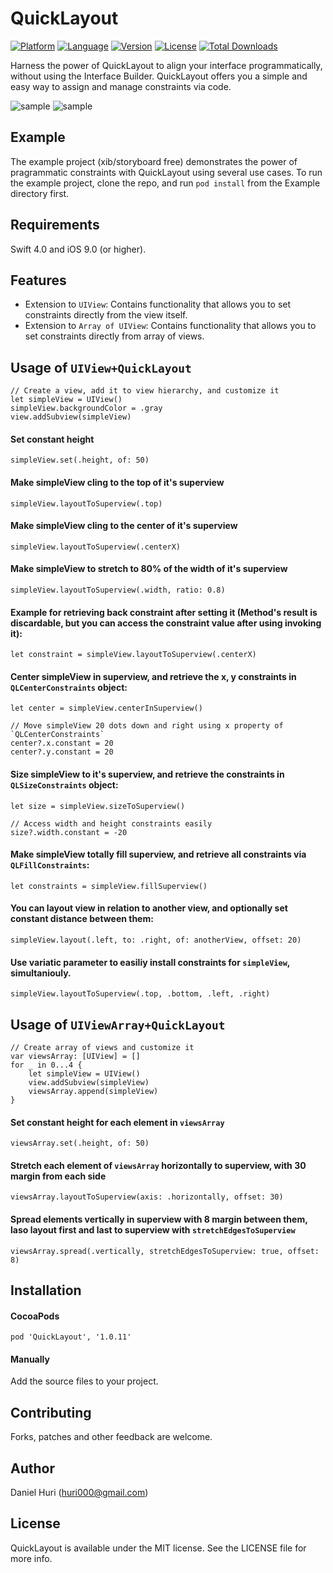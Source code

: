 # QuickLayout
[![Platform](http://img.shields.io/badge/platform-iOS-blue.svg?style=flat
)](https://developer.apple.com/iphone/index.action)
[![Language](http://img.shields.io/badge/language-Swift-brightgreen.svg?style=flat
)](https://developer.apple.com/swift)
[![Version](https://img.shields.io/cocoapods/v/QuickLayout.svg?style=flat-square)](http://cocoapods.org/pods/QuickLayout)
[![License](https://img.shields.io/cocoapods/l/QuickLayout.svg?style=flat-square)](http://cocoapods.org/pods/QuickLayout)
[![Total Downloads](https://img.shields.io/cocoapods/dt/QuickLayout.svg?style=social)](https://cocoapods.org/pods/QuickLayout)

Harness the power of QuickLayout to align your interface programmatically, without using the Interface Builder.
QuickLayout offers you a simple and easy way to assign and manage constraints via code.

![sample](Example/Screenshots/TableScreen_screenshot.png)
![sample](Example/Screenshots/ScrollScreen_screenshot.png)

## Example
The example project (xib/storyboard free) demonstrates the power of pragrammatic constraints with QuickLayout using several use cases.
To run the example project, clone the repo, and run `pod install` from the Example directory first.

## Requirements
Swift 4.0 and iOS 9.0 (or higher).

## Features
- Extension to `UIView`: Contains functionality that allows you to set constraints directly from the view itself.
- Extension to `Array of UIView`: Contains functionality that allows you to set constraints directly from array of views.

## Usage of `UIView+QuickLayout`

    // Create a view, add it to view hierarchy, and customize it
    let simpleView = UIView()
    simpleView.backgroundColor = .gray
    view.addSubview(simpleView)
    
#### Set constant height
    simpleView.set(.height, of: 50)
    
#### Make simpleView cling to the top of it's superview
    simpleView.layoutToSuperview(.top)
    
#### Make simpleView cling to the center of it's superview
    simpleView.layoutToSuperview(.centerX)
    
#### Make simpleView to stretch to 80% of the width of it's superview
    simpleView.layoutToSuperview(.width, ratio: 0.8)

#### Example for retrieving back constraint after setting it (Method's result is discardable, but you can access the constraint value after using invoking it):

    let constraint = simpleView.layoutToSuperview(.centerX)

#### Center simpleView in superview, and retrieve the x, y constraints in `QLCenterConstraints` object:

    let center = simpleView.centerInSuperview()
    
    // Move simpleView 20 dots down and right using x property of `QLCenterConstraints`
    center?.x.constant = 20
    center?.y.constant = 20

#### Size simpleView to it's superview, and retrieve the constraints in `QLSizeConstraints` object:

    let size = simpleView.sizeToSuperview()
    
    // Access width and height constraints easily
    size?.width.constant = -20
    
#### Make simpleView totally fill superview, and retrieve all constraints via `QLFillConstraints`:

    let constraints = simpleView.fillSuperview()
    
#### You can layout view in relation to another view, and optionally set constant distance between them:

    simpleView.layout(.left, to: .right, of: anotherView, offset: 20)

#### Use variatic parameter to easiliy install constraints for `simpleView`, simultaniouly.
    
    simpleView.layoutToSuperview(.top, .bottom, .left, .right)

## Usage of `UIViewArray+QuickLayout`

    // Create array of views and customize it
    var viewsArray: [UIView] = []
    for _ in 0...4 {
        let simpleView = UIView()
        view.addSubview(simpleView)
        viewsArray.append(simpleView)
    }

#### Set constant height for each element in `viewsArray`

    viewsArray.set(.height, of: 50)

#### Stretch each element of `viewsArray` horizontally to superview, with 30 margin from each side

    viewsArray.layoutToSuperview(axis: .horizontally, offset: 30)

#### Spread elements vertically in superview with 8 margin between them, laso layout first and last to superview with `stretchEdgesToSuperview`

    viewsArray.spread(.vertically, stretchEdgesToSuperview: true, offset: 8)

## Installation
    
#### CocoaPods
```
pod 'QuickLayout', '1.0.11'
```

#### Manually
Add the source files to your project.

## Contributing
Forks, patches and other feedback are welcome.

## Author
Daniel Huri (huri000@gmail.com)

## License

QuickLayout is available under the MIT license. See the LICENSE file for more info.
